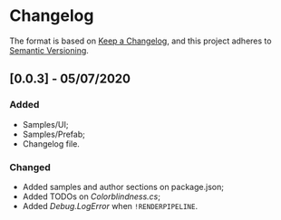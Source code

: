 
# Changelog
The format is based on [Keep a Changelog](https://keepachangelog.com/en/1.0.0/),
and this project adheres to [Semantic Versioning](https://semver.org/spec/v2.0.0.html).

## [0.0.3] - 05/07/2020
### Added
- Samples/UI;
- Samples/Prefab;
- Changelog file.

### Changed
- Added samples and author sections on package.json;
- Added TODOs on *Colorblindness.cs*;
- Added *Debug.LogError* when `!RENDERPIPELINE`.
